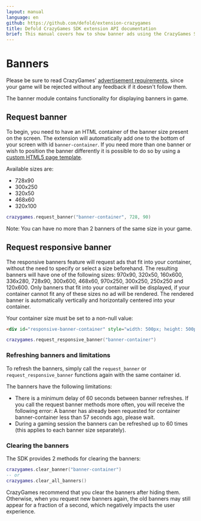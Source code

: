 ```yaml
---
layout: manual
language: en
github: https://github.com/defold/extension-crazygames
title: Defold CrazyGames SDK extension API documentation
brief: This manual covers how to show banner ads using the CrazyGames SDK in Defold.
---
```


# Banners

Please be sure to read CrazyGames' [advertisement requirements](https://docs.crazygames.com/requirements/ads/), since your game will be rejected without any feedback if it doesn't follow them.

The banner module contains functionality for displaying banners in game.


## Request banner

To begin, you need to have an HTML container of the banner size present on the screen. The extension will automatically add one to the bottom of your screen with id `banner-container`. If you need more than one banner or wish to position the banner differently it is possible to do so by using a [custom HTML5 page template](https://defold.com/manuals/html5/#customizing-html5-bundle).

Available sizes are:

* 728x90
* 300x250
* 320x50
* 468x60
* 320x100

```lua
crazygames.request_banner("banner-container", 728, 90)
```

Note: You can have no more than 2 banners of the same size in your game.


## Request responsive banner

The responsive banners feature will request ads that fit into your container, without the need to specify or select a size beforehand. The resulting banners will have one of the following sizes: 970x90, 320x50, 160x600, 336x280, 728x90, 300x600, 468x60, 970x250, 300x250, 250x250 and 120x600. Only banners that fit into your container will be displayed, if your container cannot fit any of these sizes no ad will be rendered. The rendered banner is automatically vertically and horizontally centered into your container.

Your container size must be set to a non-null value:

```html
<div id="responsive-banner-container" style="width: 500px; height: 500px"></div>
```

```lua
crazygames.request_responsive_banner("banner-container")
```



### Refreshing banners and limitations
To refresh the banners, simply call the `request_banner` or `request_responsive_banner` functions again with the same container id.

The banners have the following limitations:

* There is a minimum delay of 60 seconds between banner refreshes. If you call the request banner methods more often, you will receive the following error: A banner has already been requested for container banner-container less than 57 seconds ago, please wait.
* During a gaming session the banners can be refreshed up to 60 times (this applies to each banner size separately).


### Clearing the banners

The SDK provides 2 methods for clearing the banners:

```lua
crazygames.clear_banner("banner-container")
-- or
crazygames.clear_all_banners()
```

CrazyGames recommend that you clear the banners after hiding them. Otherwise, when you request new banners again, the old banners may still appear for a fraction of a second, which negatively impacts the user experience.

